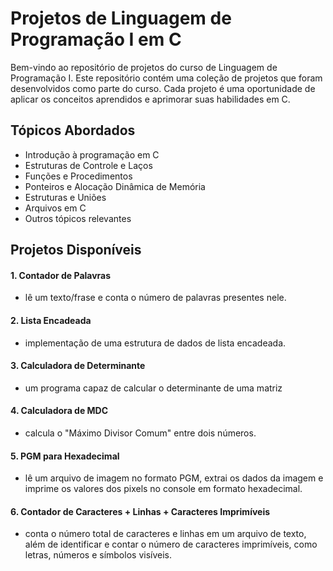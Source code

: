 # Projetos de Linguagem de Programação I em C

Bem-vindo ao repositório de projetos do curso de Linguagem de Programação I. Este repositório contém uma coleção de projetos que foram desenvolvidos como parte do curso. 
Cada projeto é uma oportunidade de aplicar os conceitos aprendidos e aprimorar suas habilidades em C.

## Tópicos Abordados

- Introdução à programação em C
- Estruturas de Controle e Laços
- Funções e Procedimentos
- Ponteiros e Alocação Dinâmica de Memória
- Estruturas e Uniões
- Arquivos em C
- Outros tópicos relevantes

## Projetos Disponíveis

#### 1. Contador de Palavras

- lê um texto/frase e conta o número de palavras presentes nele.

#### 2. Lista Encadeada

- implementação de uma estrutura de dados de lista encadeada.

#### 3. Calculadora de Determinante

- um programa capaz de calcular o determinante de uma matriz

#### 4. Calculadora de MDC

- calcula o "Máximo Divisor Comum" entre dois números. 

#### 5. PGM para Hexadecimal

- lê um arquivo de imagem no formato PGM, extrai os dados da imagem e imprime os valores dos pixels no console em formato hexadecimal.

#### 6. Contador de Caracteres + Linhas + Caracteres Imprimíveis

- conta o número total de caracteres e linhas em um arquivo de texto, além de identificar e contar o número de caracteres imprimíveis, como letras, números e símbolos visíveis.

